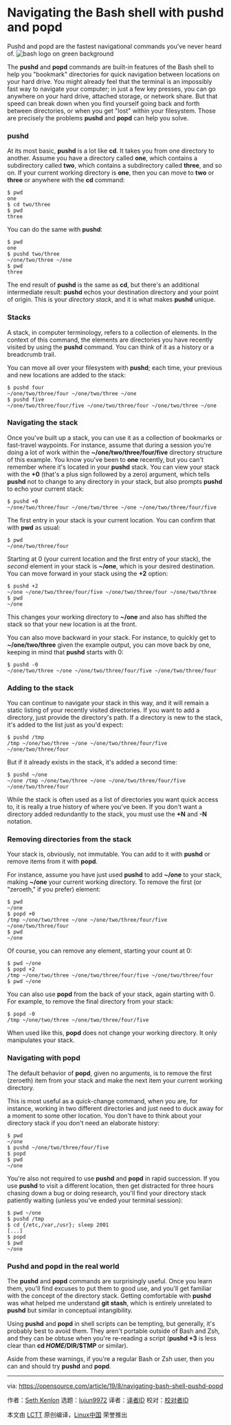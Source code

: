 [#]: collector: (lujun9972)
[#]: translator: ( )
[#]: reviewer: ( )
[#]: publisher: ( )
[#]: url: ( )
[#]: subject: (Navigating the Bash shell with pushd and popd)
[#]: via: (https://opensource.com/article/19/8/navigating-bash-shell-pushd-popd)
[#]: author: (Seth Kenlon https://opensource.com/users/sethhttps://opensource.com/users/dnearyhttps://opensource.com/users/greg-phttps://opensource.com/users/shishz)

Navigating the Bash shell with pushd and popd
======
Pushd and popd are the fastest navigational commands you've never heard
of.
![bash logo on green background][1]

The **pushd** and **popd** commands are built-in features of the Bash shell to help you "bookmark" directories for quick navigation between locations on your hard drive. You might already feel that the terminal is an impossibly fast way to navigate your computer; in just a few key presses, you can go anywhere on your hard drive, attached storage, or network share. But that speed can break down when you find yourself going back and forth between directories, or when you get "lost" within your filesystem. Those are precisely the problems **pushd** and **popd** can help you solve.

### pushd

At its most basic, **pushd** is a lot like **cd**. It takes you from one directory to another. Assume you have a directory called **one**, which contains a subdirectory called **two**, which contains a subdirectory called **three**, and so on. If your current working directory is **one**, then you can move to **two** or **three** or anywhere with the **cd** command:


```
$ pwd
one
$ cd two/three
$ pwd
three
```

You can do the same with **pushd**:


```
$ pwd
one
$ pushd two/three
~/one/two/three ~/one
$ pwd
three
```

The end result of **pushd** is the same as **cd**, but there's an additional intermediate result: **pushd** echos your destination directory and your point of origin. This is your _directory stack_, and it is what makes **pushd** unique.

### Stacks

A stack, in computer terminology, refers to a collection of elements. In the context of this command, the elements are directories you have recently visited by using the **pushd** command. You can think of it as a history or a breadcrumb trail.

You can move all over your filesystem with **pushd**; each time, your previous and new locations are added to the stack:


```
$ pushd four
~/one/two/three/four ~/one/two/three ~/one
$ pushd five
~/one/two/three/four/five ~/one/two/three/four ~/one/two/three ~/one
```

### Navigating the stack

Once you've built up a stack, you can use it as a collection of bookmarks or fast-travel waypoints. For instance, assume that during a session you're doing a lot of work within the **~/one/two/three/four/five** directory structure of this example. You know you've been to **one** recently, but you can't remember where it's located in your **pushd** stack. You can view your stack with the **+0** (that's a plus sign followed by a zero) argument, which tells **pushd** not to change to any directory in your stack, but also prompts **pushd** to echo your current stack:


```
$ pushd +0
~/one/two/three/four ~/one/two/three ~/one ~/one/two/three/four/five
```

The first entry in your stack is your current location. You can confirm that with **pwd** as usual:


```
$ pwd
~/one/two/three/four
```

Starting at 0 (your current location and the first entry of your stack), the _second_ element in your stack is **~/one**, which is your desired destination. You can move forward in your stack using the **+2** option:


```
$ pushd +2
~/one ~/one/two/three/four/five ~/one/two/three/four ~/one/two/three
$ pwd
~/one
```

This changes your working directory to **~/one** and also has shifted the stack so that your new location is at the front.

You can also move backward in your stack. For instance, to quickly get to **~/one/two/three** given the example output, you can move back by one, keeping in mind that **pushd** starts with 0:


```
$ pushd -0
~/one/two/three ~/one ~/one/two/three/four/five ~/one/two/three/four
```

### Adding to the stack

You can continue to navigate your stack in this way, and it will remain a static listing of your recently visited directories. If you want to add a directory, just provide the directory's path. If a directory is new to the stack, it's added to the list just as you'd expect:


```
$ pushd /tmp
/tmp ~/one/two/three ~/one ~/one/two/three/four/five ~/one/two/three/four
```

But if it already exists in the stack, it's added a second time:


```
$ pushd ~/one
~/one /tmp ~/one/two/three ~/one ~/one/two/three/four/five ~/one/two/three/four
```

While the stack is often used as a list of directories you want quick access to, it is really a true history of where you've been. If you don't want a directory added redundantly to the stack, you must use the **+N** and **-N** notation.

### Removing directories from the stack

Your stack is, obviously, not immutable. You can add to it with **pushd** or remove items from it with **popd**.

For instance, assume you have just used **pushd** to add **~/one** to your stack, making **~/one** your current working directory. To remove the first (or "zeroeth," if you prefer) element:


```
$ pwd
~/one
$ popd +0
/tmp ~/one/two/three ~/one ~/one/two/three/four/five ~/one/two/three/four
$ pwd
~/one
```

Of course, you can remove any element, starting your count at 0:


```
$ pwd ~/one
$ popd +2
/tmp ~/one/two/three ~/one/two/three/four/five ~/one/two/three/four
$ pwd ~/one
```

You can also use **popd** from the back of your stack, again starting with 0. For example, to remove the final directory from your stack:


```
$ popd -0
/tmp ~/one/two/three ~/one/two/three/four/five
```

When used like this, **popd** does not change your working directory. It only manipulates your stack.

### Navigating with popd

The default behavior of **popd**, given no arguments, is to remove the first (zeroeth) item from your stack and make the next item your current working directory.

This is most useful as a quick-change command, when you are, for instance, working in two different directories and just need to duck away for a moment to some other location. You don't have to think about your directory stack if you don't need an elaborate history:


```
$ pwd
~/one
$ pushd ~/one/two/three/four/five
$ popd
$ pwd
~/one
```

You're also not required to use **pushd** and **popd** in rapid succession. If you use **pushd** to visit a different location, then get distracted for three hours chasing down a bug or doing research, you'll find your directory stack patiently waiting (unless you've ended your terminal session):


```
$ pwd ~/one
$ pushd /tmp
$ cd {/etc,/var,/usr}; sleep 2001
[...]
$ popd
$ pwd
~/one
```

### Pushd and popd in the real world

The **pushd** and **popd** commands are surprisingly useful. Once you learn them, you'll find excuses to put them to good use, and you'll get familiar with the concept of the directory stack. Getting comfortable with **pushd** was what helped me understand **git stash**, which is entirely unrelated to **pushd** but similar in conceptual intangibility.

Using **pushd** and **popd** in shell scripts can be tempting, but generally, it's probably best to avoid them. They aren't portable outside of Bash and Zsh, and they can be obtuse when you're re-reading a script (**pushd +3** is less clear than **cd $HOME/$DIR/$TMP** or similar).

Aside from these warnings, if you're a regular Bash or Zsh user, then you can and should try **pushd** and **popd**.

--------------------------------------------------------------------------------

via: https://opensource.com/article/19/8/navigating-bash-shell-pushd-popd

作者：[Seth Kenlon][a]
选题：[lujun9972][b]
译者：[译者ID](https://github.com/译者ID)
校对：[校对者ID](https://github.com/校对者ID)

本文由 [LCTT](https://github.com/LCTT/TranslateProject) 原创编译，[Linux中国](https://linux.cn/) 荣誉推出

[a]: https://opensource.com/users/sethhttps://opensource.com/users/dnearyhttps://opensource.com/users/greg-phttps://opensource.com/users/shishz
[b]: https://github.com/lujun9972
[1]: https://opensource.com/sites/default/files/styles/image-full-size/public/lead-images/bash_command_line.png?itok=k4z94W2U (bash logo on green background)
